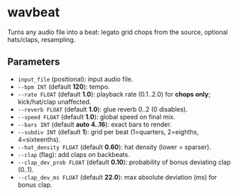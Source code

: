 # wavbeat

Turns any audio file into a beat: legato grid chops from the source, optional hats/claps, resampling.

## Parameters

* `input_file` (positional): input audio file.
* `--bpm INT` (default **120**): tempo.
* `--rate FLOAT` (default **1.0**): playback rate (0.1..2.0) for **chops only**; kick/hat/clap unaffected.
* `--reverb FLOAT` (default **1.0**): glue reverb 0..2 (0 disables).
* `--speed FLOAT` (default **1.0**): global speed on final mix.
* `--bars INT` (default **auto 4..16**): exact bars to render.
* `--subdiv INT` (default **1**): grid per beat (1=quarters, 2=eighths, 4=sixteenths).
* `--hat_density FLOAT` (default **0.60**): hat density (lower = sparser).
* `--clap` (flag): add claps on backbeats.
* `--clap_dev_prob FLOAT` (default **0.10**): probability of bonus deviating clap (0..1).
* `--clap_dev_ms FLOAT` (default **22.0**): max absolute deviation (ms) for bonus clap.

